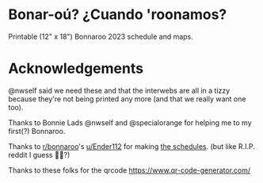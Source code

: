 # Bonar-oú? ¿Cuando 'roonamos?

Printable (12" x 18") Bonnaroo 2023 schedule and maps.

# Acknowledgements

@nwself said we need these and that the interwebs are all in a tizzy because they're not being printed any more (and that we really want one too).

Thanks to Bonnie Lads @nwself and @specialorange for helping me to my first(?) Bonnaroo.

Thanks to [r/bonnaroo](https://www.reddit.com/r/bonnaroo)'s [u/Ender112](https://www.reddit.com/user/Ender112/) for making [the schedules](https://www.reddit.com/r/bonnaroo/comments/13ff1p3/centeroo_and_outeroo_schedules_combined_for_your/). (but like R.I.P. reddit I guess 🤷‍♂️?)

Thanks to these folks for the qrcode https://www.qr-code-generator.com/